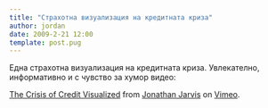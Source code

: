 ```yaml
---
title: "Страхотна визуализация на кредитната криза"
author: jordan
date: 2009-2-21 12:00
template: post.pug
---
```


Една страхотна визуализация на кредитната криза. Увлекателно,
информативно и с чувство за хумор видео:

[The Crisis of Credit Visualized](http://vimeo.com/3261363) from
[Jonathan Jarvis](http://vimeo.com/jonathanjarvis) on
[Vimeo](http://vimeo.com).
